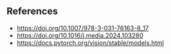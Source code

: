 ## References

+ https://doi.org/10.1007/978-3-031-76163-8_17
+ https://doi.org/10.1016/j.media.2024.103280
+ https://docs.pytorch.org/vision/stable/models.html
